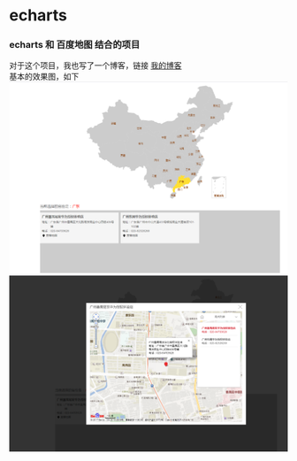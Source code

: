 # echarts
### echarts 和 百度地图 结合的项目
对于这个项目，我也写了一个博客，链接
[我的博客](http://blog.csdn.net/a1426152747/article/details/78570079) <br/>
基本的效果图，如下
![](https://github.com/ddbinliang/echarts/blob/master/images/res01.png)
![](https://github.com/ddbinliang/echarts/blob/master/images/RES02.png)
